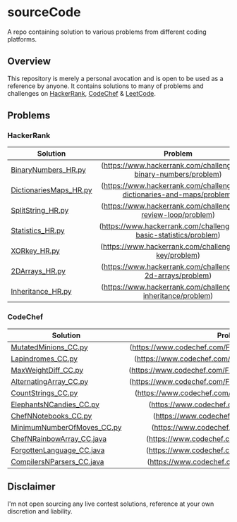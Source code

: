 # sourceCode
A repo containing solution to various problems from different coding platforms.


## Overview

This repository is merely a personal avocation and is open to be used as a reference by anyone. It contains solutions to many of problems and challenges on [HackerRank](https://www.hackerrank.com/dashboard), [CodeChef](https://www.codechef.com/) & [LeetCode](https://leetcode.com/).


## Problems



### HackerRank

  | Solution   |      Problem      |
  |----------|:-------------:|
  | [BinaryNumbers_HR.py  ](https://github.com/specbug/sourceCodeHR/blob/master/HackerRank/BinaryNumbers_HR.py) | (https://www.hackerrank.com/challenges/30-binary-numbers/problem) |   
  | [DictionariesMaps_HR.py   ](https://github.com/specbug/sourceCodeHR/blob/master/HackerRank/DictionariesMaps_HR.py) | (https://www.hackerrank.com/challenges/30-dictionaries-and-maps/problem) |   
  | [SplitString_HR.py  ](https://github.com/specbug/sourceCodeHR/blob/master/HackerRank/SplitString_HR.py) | (https://www.hackerrank.com/challenges/30-review-loop/problem) |   
  | [Statistics_HR.py   ](https://github.com/specbug/sourceCodeHR/blob/master/HackerRank/Statistics_HR.py) | (https://www.hackerrank.com/challenges/s10-basic-statistics/problem) |   
  | [XORkey_HR.py   ](https://github.com/specbug/sourceCodeHR/blob/master/HackerRank/XORkey_HR.py) | (https://www.hackerrank.com/challenges/xor-key/problem) | 
  | [2DArrays_HR.py  ](https://github.com/specbug/sourceCodeHR/blob/master/HackerRank/2DArrays_HR.py) | (https://www.hackerrank.com/challenges/30-2d-arrays/problem) | 
  | [Inheritance_HR.py  ](https://github.com/specbug/sourceCode/blob/master/HackerRank/Inheritance_HR.py) | (https://www.hackerrank.com/challenges/30-inheritance/problem) | 
  
  

### CodeChef

 | Solution   |      Problem      |
 |----------|:-------------:|
 | [MutatedMinions_CC.py ](https://github.com/specbug/sourceCode/blob/master/CodeChef/MutatedMinions_CC.py) | (https://www.codechef.com/FLMOCK01/problems/CHN15A) | 
 | [Lapindromes_CC.py ](https://github.com/specbug/sourceCode/blob/master/CodeChef/Lapindromes_CC.py) | (https://www.codechef.com/FLMOCK01/problems/LAPIN) | 
 | [MaxWeightDiff_CC.py ](https://github.com/specbug/sourceCode/blob/master/CodeChef/MaxWeightDiff_CC.py) | (https://www.codechef.com/FLMOCK01/problems/MAXDIFF) | 
 | [AlternatingArray_CC.py ](https://github.com/specbug/sourceCode/blob/master/CodeChef/AlternatingArray_CC.py) | (https://www.codechef.com/FLMOCK01/problems/ALTARAY) | 
 | [CountStrings_CC.py ](https://github.com/specbug/sourceCode/blob/master/CodeChef/CountStrings_CC.py) | (https://www.codechef.com/FLMOCK01/problems/CSUB) | 
 | [ElephantsNCandies_CC.py ](https://github.com/specbug/sourceCode/blob/master/CodeChef/ElephantsNCandies_CC.py) | (https://www.codechef.com/problems/LECANDY) | 
 | [ChefNNotebooks_CC.py ](https://github.com/specbug/sourceCode/blob/master/CodeChef/ChefNNotebooks_CC.py) | (https://www.codechef.com/problems/CNOTE) | 
 | [MinimumNumberOfMoves_CC.py ](https://github.com/specbug/sourceCode/blob/master/CodeChef/MinimumNumberOfMoves_CC.py) | (https://www.codechef.com/problems/SALARY) | 
 | [ChefNRainbowArray_CC.java ](https://github.com/specbug/sourceCode/blob/master/CodeChef/ChefNRainbowArray_CC.java) | (https://www.codechef.com/problems/RAINBOWA) | 
 | [ForgottenLanguage_CC.java ](https://github.com/specbug/sourceCode/blob/master/CodeChef/ForgottenLanguage_CC.java) | (https://www.codechef.com/problems/FRGTNLNG) | 
 | [CompilersNParsers_CC.java ](https://github.com/specbug/sourceCode/blob/master/CodeChef/CompilersNParsers_CC.java) | (https://www.codechef.com/problems/COMPILER) | 





## Disclaimer

I'm not open sourcing any live contest solutions, reference at your own discretion and liability.
